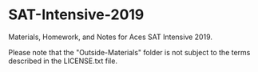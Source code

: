 # SAT-Intensive-2019
Materials, Homework, and Notes for Aces SAT Intensive 2019.

Please note that the "Outside-Materials" folder is not subject to the terms described in the LICENSE.txt file.
